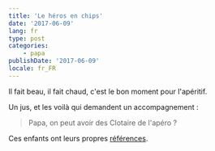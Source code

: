 ```yaml
---
title: 'Le héros en chips'
date: '2017-06-09'
lang: fr
type: post
categories:
    - papa
publishDate: '2017-06-09'
locale: fr_FR
---
```


Il fait beau, il fait chaud, c'est le bon moment pour l'apéritif.

<!-- more -->

Un jus, et les voilà qui demandent un accompagnement :

> Papa, on peut avoir des Clotaire de l'apéro ?

Ces enfants ont leurs propres [références](https://www.whisperies.com/fiche/clotaire-l-apprenti-fantome).
